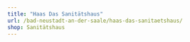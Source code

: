 ```yaml
---
title: "Haas Das Sanitätshaus"
url: /bad-neustadt-an-der-saale/haas-das-sanitaetshaus/
shop: Sanitätshaus
---
```

